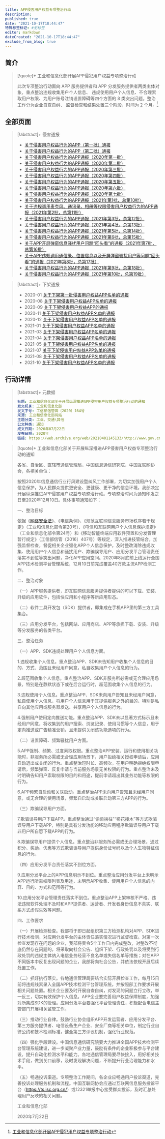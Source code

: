 ```yaml
---
title: APP侵害用户权益专项整治行动
description:
published: true
date: "2021-10-17T18:44:47"
特殊标签标记: #无标签
editor: markdown
dateCreated: "2021-10-17T18:44:47"
exclude_from_blog: true
---
```


## 简介

> [!quote]+ 工业和信息化部开展APP侵犯用户权益专项整治行动
>
> 此次专项整治行动面向 APP 服务提供者和 APP 分发服务提供者两类主体对象，重点整治违规收集用户个人信息、
> 违规使用用户个人信息、不合理索取用户权限、为用户账号注销设置障碍等四个方面的 8 类突出问题。整治工作分为企业自查自纠、
> 监督检查和结果处置三个阶段，时间为 2 个月。[^013]

[^013]: [工业和信息化部开展APP侵犯用户权益专项整治行动](https://web.archive.org/web/20211017110133/https://wap.miit.gov.cn/gyhxxhb/jgsj/xxtxglj/APPqhyhqyzxzzxd/gzdt/art/2019/art_06bc577acc244136a7b15f3266684a90.html)

## 全部页面

> [!abstract]+ 侵害通报
>
> +   [关于侵害用户权益行为的APP（第一批）通报](侵害通报/关于侵害用户权益行为的APP（第一批）通报.md)
> +   [关于侵害用户权益行为的APP（第二批）通报](侵害通报/关于侵害用户权益行为的APP（第二批）通报.md)
> +   [关于侵害用户权益行为的APP通报（2020年第一批）](侵害通报/关于侵害用户权益行为的APP通报（2020年第一批）.md)
> +   [关于侵害用户权益行为的APP通报（2020年第二批）](侵害通报/关于侵害用户权益行为的APP通报（2020年第二批）.md)
> +   [关于侵害用户权益行为的APP通报（2020年第三批）](侵害通报/关于侵害用户权益行为的APP通报（2020年第三批）.md)
> +   [关于侵害用户权益行为的APP通报（2020年第四批）](侵害通报/关于侵害用户权益行为的APP通报（2020年第四批）.md)
> +   [关于侵害用户权益行为的APP通报（2020年第五批）](侵害通报/关于侵害用户权益行为的APP通报（2020年第五批）.md)
> +   [关于侵害用户权益行为的APP通报（2020年第六批）](侵害通报/关于侵害用户权益行为的APP通报（2020年第六批）.md)
> +   [关于侵害用户权益行为的APP通报（2020年第七批）](侵害通报/关于侵害用户权益行为的APP通报（2020年第七批）.md)
> +   [关于侵害用户权益行为的APP通报（2021年第1批，总第10批）](侵害通报/关于侵害用户权益行为的APP通报（2021年第1批，总第10批）.md)
> +   [关于违规调用麦克风、通讯录、相册等权限侵害用户权益行为的APP通报（2021年第2批，总第11批）](侵害通报/关于违规调用麦克风、通讯录、相册等权限侵害用户权益行为的APP通报（2021年第2批，总第11批）.md)
> +   [关于侵害用户权益行为的APP通报（2021年第3批，总第12批）](侵害通报/关于侵害用户权益行为的APP通报（2021年第3批，总第12批）.md)
> +   [关于侵害用户权益行为的APP通报（2021年第4批，总第13批）](侵害通报/关于侵害用户权益行为的APP通报（2021年第4批，总第13批）.md)
> +   [关于侵害用户权益行为的APP通报（2021年第5批，总第14批）](侵害通报/关于侵害用户权益行为的APP通报（2021年第5批，总第14批）.md)
> +   [关于侵害用户权益行为的APP通报（2021年第6批，总第15批）](侵害通报/关于侵害用户权益行为的APP通报（2021年第6批，总第15批）.md)
> +   [关于APP开屏弹窗信息骚扰用户问题“回头看”的通报（2021年第7批，总第16批）](侵害通报/关于APP开屏弹窗信息骚扰用户问题“回头看”的通报（2021年第7批，总第16批）.md)
> +   [关于APP违规调用通信录、位置信息以及开屏弹窗骚扰用户等问题“回头看”的通报（2021年第8批，总第17批）](侵害通报/关于APP违规调用通信录、位置信息以及开屏弹窗骚扰用户等问题“回头看”的通报（2021年第8批，总第17批）.md)
> +   [关于侵害用户权益行为的APP通报（2021年第9批，总第18批）](侵害通报/关于侵害用户权益行为的APP通报（2021年第9批，总第18批）.md)
> +   [关于侵害用户权益行为的APP通报（2021年第10批，总第19批）](侵害通报/关于侵害用户权益行为的APP通报（2021年第10批，总第19批）.md)

> [!abstract]+ 下架通报
>
> +   2020-01 [关于下架第一批侵害用户权益APP名单的通报](下架通报/2020_01_关于下架第一批侵害用户权益APP名单的通报.md)
> +   2020-08 [关于下架侵害用户权益APP名单的通报](下架通报/2020_08_关于下架侵害用户权益APP名单的通报.md)
> +   2020-09 [关于下架侵害用户权益APP的通报](下架通报/2020_09_关于下架侵害用户权益APP的通报.md)
> +   2020-11 [关于下架侵害用户权益APP名单的通报](下架通报/2020_11_关于下架侵害用户权益APP名单的通报.md)
> +   2020-12 [关于下架侵害用户权益APP名单的通报](下架通报/2020_12_关于下架侵害用户权益APP名单的通报.md)
> +   2021-01 [关于下架侵害用户权益APP名单的通报](下架通报/2021_01_关于下架侵害用户权益APP名单的通报.md)
> +   2021-03 [关于下架侵害用户权益APP名单的通报](下架通报/2021_03_关于下架侵害用户权益APP名单的通报.md)
> +   2021-04 [关于下架侵害用户权益APP名单的通报](下架通报/2021_04_关于下架侵害用户权益APP名单的通报.md)
> +   2021-05 [关于下架侵害用户权益APP名单的通报](下架通报/2021_05_关于下架侵害用户权益APP名单的通报.md)
> +   2021-07 [关于下架侵害用户权益APP名单的通报](下架通报/2021_07_关于下架侵害用户权益APP名单的通报.md)
> +   2021-08 [关于下架侵害用户权益APP名单的通报](下架通报/2021_08_关于下架侵害用户权益APP名单的通报.md)
> +   2021-10 [关于下架侵害用户权益APP名单的通报](下架通报/2021_10_关于下架侵害用户权益APP名单的通报.md)

## 行动详情

> [!abstract]+ 元数据
>
> ```YAML
> 标题: 工业和信息化部关于开展纵深推进APP侵害用户权益专项整治行动的通知
> 发文机关: 工业和信息化部
> 发文字号: 工信部信管函〔2020〕164号
> 来源: 工业和信息化部网站
> 主题分类: 工业、交通\其他
> 公文种类: 通知
> 成文日期: 2020年07月22日
> 发布日期: 2020年
> 链接: https://web.archive.org/web/20210401145133/http://www.gov.cn/zhengce/zhengceku/2020-08/02/content_5531975.htm
> ```

> [!quote]+ 工业和信息化部关于开展纵深推进APP侵害用户权益专项整治行动的通知
>
> 各省、自治区、直辖市通信管理局，中国信息通信研究院、中国互联网协会，各相关单位：
>
> 按照2020年信息通信行业行风建设暨纠风工作部署，为切实加强用户个人信息保护，为人民群众提供更安全、更健康、更干净的信息环境，我部决定开展纵深推进APP侵害用户权益专项整治行动。专项整治时间为通知印发之日至2020年12月10日。具体事项通知如下：
>
> 一、整治目标
>
> 依据《[网络安全法](/rule/普通法律/中华人民共和国网络安全法.md)》、《电信条例》、《规范互联网信息服务市场秩序若干规定》（工业和信息化部令第20号）、《电信和互联网用户个人信息保护规定》（工业和信息化部令第24号）和《移动智能终端应用软件预置和分发管理暂行规定》（工信部信管〔2016〕407号）等规定，深入推进技管结合，加强监督检查，督促相关企业强化APP个人信息保护，及时整改消除违规收集、使用用户个人信息和骚扰用户、欺骗误导用户、应用分发平台管理责任落实不到位等突出问题，净化APP应用空间。2020年8月底前上线运行全国APP技术检测平台管理系统，12月10日前完成覆盖40万款主流APP检测工作。
>
> 二、整治对象
>
> （一）APP服务提供者，即互联网信息服务提供者提供的可以下载、安装、升级的应用软件，包括快应用和小程序等新应用形态。
>
> （二）软件工具开发包（SDK）提供者，即集成在手机APP里的第三方工具集合。
>
> （三）应用分发平台，包括网站、应用商店、APP等承担下载、安装、升级等分发服务的各类平台。
>
> 三、整治任务
>
> （一）APP、SDK违规处理用户个人信息方面。
>
> 1.违规收集个人信息。重点整治APP、SDK未告知用户收集个人信息的目的、方式、范围且未经用户同意，私自收集用户个人信息的行为。
>
> 2.超范围收集个人信息。重点整治APP、SDK非服务所必需或无合理应用场景，特别是在静默状态下或在后台运行时，超范围收集个人信息的行为。
>
> 3.违规使用个人信息。重点整治APP、SDK未向用户告知且未经用户同意，私自使用个人信息，将用户个人信息用于其提供服务之外的目的，特别是私自向其他应用或服务器发送、共享用户个人信息的行为。
>
> 4.强制用户使用定向推送功能。重点整治APP、SDK未以显著方式标示且未经用户同意，将收集到的用户搜索、浏览记录、使用习惯等个人信息，用于定向推送或广告精准营销，且未提供关闭该功能选项的行为。
>
> （二）设置障碍、频繁骚扰用户方面。
>
> 5.APP强制、频繁、过度索取权限。重点整治APP安装、运行和使用相关功能时，非服务所必需或无合理应用场景下，用户拒绝相关授权申请后，应用自动退出或关闭的行为。重点整治短时长、高频次，在用户明确拒绝权限申请后，频繁弹窗、反复申请与当前服务场景无关权限的行为。重点整治未及时明确告知用户索取权限的目的和用途，提前申请超出其业务功能等权限的行为。
>
> 6.APP频繁自启动和关联启动。重点整治APP未向用户告知且未经用户同意，或无合理的使用场景，频繁自启动或关联启动第三方APP的行为。
>
> （三）欺骗误导用户方面。
>
> 7.欺骗误导用户下载APP。重点整治通过“偷梁换柱”“移花接木”等方式欺骗误导用户下载APP，特别是具有分发功能的移动应用程序欺骗误导用户下载非用户所自愿下载APP的行为。
>
> 8.欺骗误导用户提供个人信息。重点整治非服务所必需或无合理场景，通过积分、奖励、优惠等方式欺骗误导用户提供身份证号码以及个人生物特征信息的行为。
>
> （四）应用分发平台责任落实不到位方面。
>
> 9.应用分发平台上的APP信息明示不到位。重点整治应用分发平台上未明示APP运行所需权限列表及用途，未明示APP收集、使用用户个人信息的内容、目的、方式和范围等行为。
>
> 10.应用分发平台管理责任落实不到位。重点整治APP上架审核不严格、违法违规软件处理不及时和APP提供者、运营者、开发者身份信息不真实、联系方式虚假失效等问题。
>
> 四、工作要求
>
> （一）开展检测检查。我部将于即日起组织第三方检测机构对APP、SDK进行技术检测，对应用分发平台的主体责任落实情况进行监督检查。对第一次检查发现存在问题的企业，我部将责令5个工作日内完成整改，对整改不彻底仍然存在问题的，将采取向社会公告、组织下架、行政处罚以及将受到行政处罚的违规主体纳入电信业务经营不良名单或失信名单等措施；对在APP不同版本中反复出现问题的企业，我部将向社会公告，并依法依规开展后续处置工作。
>
> （二）抓好执行落实。各地通信管理局要结合实际开展检查工作，每月15日前将违规线索录入全国APP技术检测平台管理系统，并按照部工作要求开展相关问题处置。相关企业要及时开展自查自纠，对发现的问题立行立改，举一反三，切实有效保护个人信息。APP企业要完善用户权益保障制度，加强对所集成SDK的管理。应用分发平台要强化平台管理责任，积极配合电信主管部门开展相关监管工作。
>
> （三）推动行业自律。鼓励行业协会组织APP开发运营者、应用分发平台、第三方服务提供者、电信设备生产企业、安全厂商等相关单位，制定行业自律公约和技术检测标准，健全第三方评议机制，强化行业规范。
>
> （四）强化手段建设。中国信息通信研究院要大力推进全国APP技术检测平台管理系统建设，进一步凝聚产业力量，鼓励有条件的企业积极参与平台建设，提升自动化检测水平和能力。各地通信管理局要尽快接入，用好相关技术手段，做到关口前移，及时发现解决问题，不断提升行业治理能力和水平。
>
> （五）畅通投诉渠道。专项整治工作期间，各企业应畅通用户投诉渠道，完善投诉处理服务机制和流程。中国互联网协会应通过互联网信息服务投诉平台（<https://ts.isc.org.cn/>）或12321举报中心接受群众投诉，及时汇总处理用户反映的相关问题。
>
> 工业和信息化部
>
> 2020年7月22日
